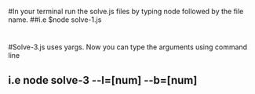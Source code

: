 #In your terminal run the solve.js files by typing node followed by the file name.
##i.e $node solve-1.js
#
#Solve-3.js uses yargs.  Now you can type the arguments using command line 
## i.e node solve-3 --l=[num] --b=[num]